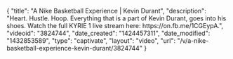 {
    "title": "A Nike Basketball Experience | Kevin Durant",
    "description": "Heart. Hustle. Hoop. Everything that is a part of Kevin Durant, goes into his shoes. Watch the full KYRIE 1 live stream here: https:\/\/on.fb.me\/1CGEypA.",
    "videoid": "3824744",
    "date_created": "1424457311",
    "date_modified": "1432853589",
    "type": "captivate",
    "layout": "video",
    "url": "\/v\/a-nike-basketball-experience-kevin-durant\/3824744"
}